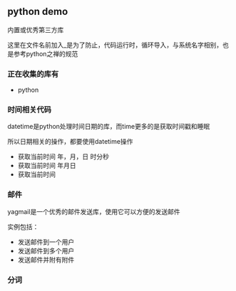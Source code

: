 ## python demo

内置或优秀第三方库

这里在文件名前加入_是为了防止，代码运行时，循环导入，与系统名字相别，也是参考python之禅的规范

### 正在收集的库有

- python


### 时间相关代码

datetime是python处理时间日期的库，而time更多的是获取时间戳和睡眠

所以日期相关的操作，都要使用datetime操作
- 获取当前时间 年，月，日 时分秒
- 获取当前时间 年月日
- 获取当前时间 


### 邮件

yagmail是一个优秀的邮件发送库，使用它可以方便的发送邮件

实例包括：

- 发送邮件到一个用户
- 发送邮件到多个用户
- 发送邮件并附有附件

### 分词


<!-- ###  -->